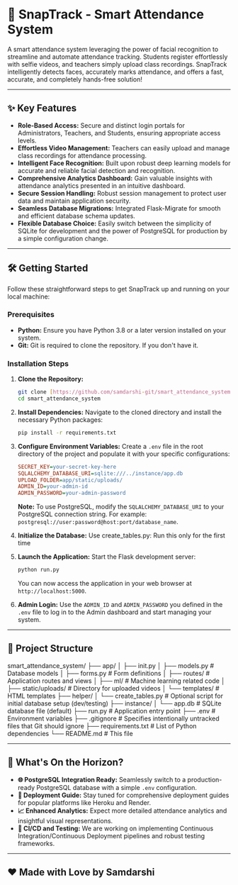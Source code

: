 # 📸 SnapTrack - Smart Attendance System

A smart attendance system leveraging the power of facial recognition to streamline and automate attendance tracking. Students register effortlessly with selfie videos, and teachers simply upload class recordings. SnapTrack intelligently detects faces, accurately marks attendance, and offers a fast, accurate, and completely hands-free solution!

---

## ✨ Key Features

* **Role-Based Access:** Secure and distinct login portals for Administrators, Teachers, and Students, ensuring appropriate access levels.
* **Effortless Video Management:** Teachers can easily upload and manage class recordings for attendance processing.
* **Intelligent Face Recognition:** Built upon robust deep learning models for accurate and reliable facial detection and recognition.
* **Comprehensive Analytics Dashboard:** Gain valuable insights with attendance analytics presented in an intuitive dashboard.
* **Secure Session Handling:** Robust session management to protect user data and maintain application security.
* **Seamless Database Migrations:** Integrated Flask-Migrate for smooth and efficient database schema updates.
* **Flexible Database Choice:** Easily switch between the simplicity of SQLite for development and the power of PostgreSQL for production by a simple configuration change.

---

## 🛠️ Getting Started

Follow these straightforward steps to get SnapTrack up and running on your local machine:

### Prerequisites

* **Python:** Ensure you have Python 3.8 or a later version installed on your system. 
* **Git:** Git is required to clone the repository. If you don't have it.

### Installation Steps

1.  **Clone the Repository:**
    ```bash
    git clone [https://github.com/samdarshi-git/smart_attendance_system.git](https://github.com/samdarshi-git/smart_attendance_system.git)
    cd smart_attendance_system
    ```

2.  **Install Dependencies:**
    Navigate to the cloned directory and install the necessary Python packages:
    ```bash
    pip install -r requirements.txt
    ```

3.  **Configure Environment Variables:**
    Create a `.env` file in the root directory of the project and populate it with your specific configurations:
    ```ini
    SECRET_KEY=your-secret-key-here
    SQLALCHEMY_DATABASE_URI=sqlite:///../instance/app.db
    UPLOAD_FOLDER=app/static/uploads/
    ADMIN_ID=your-admin-id
    ADMIN_PASSWORD=your-admin-password
    ```
    **Note:** To use PostgreSQL, modify the `SQLALCHEMY_DATABASE_URI` to your PostgreSQL connection string. For example: `postgresql://user:password@host:port/database_name`.

4.  **Initialize the Database:**
    Use create_tables.py: Run this only for the first time
    

5.  **Launch the Application:**
    Start the Flask development server:
    ```bash
    python run.py
    ```
    You can now access the application in your web browser at `http://localhost:5000`.

6.  **Admin Login:**
    Use the `ADMIN_ID` and `ADMIN_PASSWORD` you defined in the `.env` file to log in to the Admin dashboard and start managing your system.

---

## 📂 Project Structure

smart_attendance_system/
├── app/
│   ├── init.py
│   ├── models.py         # Database models
│   ├── forms.py          # Form definitions
│   ├── routes/           # Application routes and views
│   ├── ml/               # Machine learning related code
│   ├── static/uploads/   # Directory for uploaded videos
│   └── templates/        # HTML templates
├── helper/
│   └── create_tables.py  # Optional script for initial database setup (dev/testing)
├── instance/
│   └── app.db            # SQLite database file (default)
├── run.py              # Application entry point
├── .env                # Environment variables
├── .gitignore          # Specifies intentionally untracked files that Git should ignore
├── requirements.txt    # List of Python dependencies
└── README.md           # This file


---

## 🚀 What's On the Horizon?

* **🌐 PostgreSQL Integration Ready:** Seamlessly switch to a production-ready PostgreSQL database with a simple `.env` configuration.
* **🚀 Deployment Guide:** Stay tuned for comprehensive deployment guides for popular platforms like Heroku and Render.
* **📈 Enhanced Analytics:** Expect more detailed attendance analytics and insightful visual representations.
* **🔁 CI/CD and Testing:** We are working on implementing Continuous Integration/Continuous Deployment pipelines and robust testing frameworks.

---

## ❤️ Made with Love by Samdarshi
